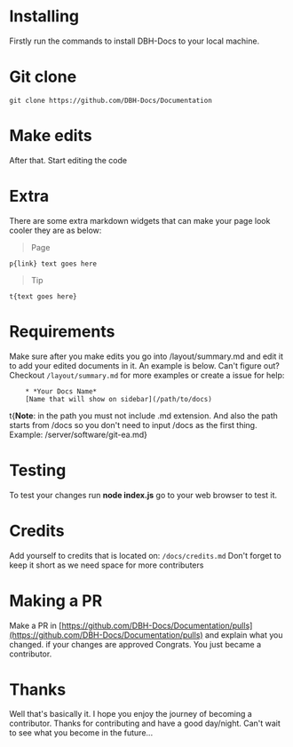 # Installing

Firstly run the commands to install DBH-Docs to your local machine.

# Git clone

```
git clone https://github.com/DBH-Docs/Documentation
```

# Make edits

After that. Start editing the code

# Extra

There are some extra markdown widgets that can make your page look cooler they are as below:

> Page

`p{link} text goes here`

> Tip

`t{text goes here}`

# Requirements

Make sure after you make edits you go into /layout/summary.md and edit it to add your edited documents in it. An example is below. Can't figure out? Checkout `/layout/summary.md` for more examples or create a issue for help:

```
    * *Your Docs Name*
    [Name that will show on sidebar](/path/to/docs)
```

t{**Note**: in the path you must not include .md extension. And also the path starts from /docs so you don't need to input /docs as the first thing. Example: /server/software/git-ea.md}

# Testing

To test your changes run **node index.js** go to your web browser to test it.

# Credits

Add yourself to credits that is located on: `/docs/credits.md`
Don't forget to keep it short as we need space for more contributers


# Making a PR

Make a PR in [https://github.com/DBH-Docs/Documentation/pulls](https://github.com/DBH-Docs/Documentation/pulls) and explain what you changed. if your changes are approved Congrats. You just became a contributor.

# Thanks

Well that's basically it. I hope you enjoy the journey of becoming a contributor. Thanks for contributing and have a good day/night. Can't wait to see what you become in the future...
